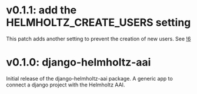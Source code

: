 # v0.1.1: add the HELMHOLTZ_CREATE_USERS setting

This patch adds another setting to prevent the creation of new users.
See [!6](https://gitlab.hzdr.de/hcdc/django/django-helmholtz-aai/-/merge_requests/6)


# v0.1.0: django-helmholtz-aai

Initial release of the django-helmholtz-aai package. A generic app to connect
a django project with the Helmholtz AAI.
